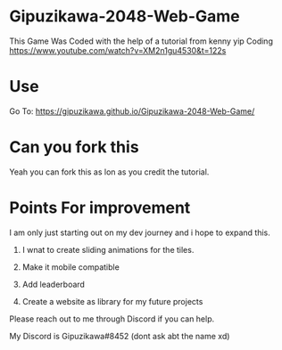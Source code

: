 # Gipuzikawa-2048-Web-Game

This Game Was Coded with the help of a tutorial from kenny yip Coding https://www.youtube.com/watch?v=XM2n1gu4530&t=122s

# Use
Go To:
https://gipuzikawa.github.io/Gipuzikawa-2048-Web-Game/


# Can you fork this

Yeah you can fork this as lon as you credit the tutorial.

# Points For improvement

I am only just starting out on my dev journey and i hope to expand this.

1. I wnat to create sliding animations for the tiles.

2. Make it mobile compatible

3. Add leaderboard

4. Create a website as library for my future projects


Please reach out to me through Discord if you can help.

My Discord is Gipuzikawa#8452 (dont ask abt the name xd)

